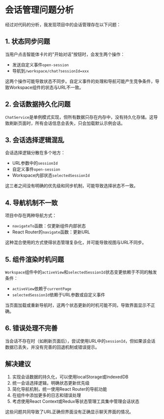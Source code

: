 
# 会话管理问题分析

经过对代码的分析，我发现项目中的会话管理存在以下问题：

## 1. 状态同步问题

当用户点击智能体卡片的"开始对话"按钮时，会发生两个操作：
- 发送自定义事件`open-session`
- 导航到`/workspace/chat?sessionId=xxx`

这两个操作可能导致状态不同步。自定义事件的处理和导航可能产生竞争条件，导致Workspace组件的状态与URL不一致。

## 2. 会话数据持久化问题

`ChatService`是单例模式实现，但所有数据只存在内存中，没有持久化存储。这导致刷新页面时，所有会话信息会丢失，只会加载默认示例会话。

## 3. 会话选择逻辑混乱

会话选择逻辑分散在多个地方：
- URL参数中的`sessionId`
- 自定义事件`open-session`
- Workspace内部状态`selectedSessionId`

这三者之间没有明确的优先级和同步机制，可能导致选择状态不一致。

## 4. 导航机制不一致

项目中存在两种导航方式：
- `navigateTo`函数：仅更新组件内部状态
- React Router的`navigate`函数：更新URL

这种混合使用的方式使得状态管理复杂化，并可能导致视图与URL不同步。

## 5. 组件渲染时机问题

`Workspace`组件中的`activeView`和`selectedSessionId`状态变更依赖于不同的触发条件：
- `activeView`依赖于`currentPage`
- `selectedSessionId`依赖于URL参数或自定义事件

当页面加载或重新导航时，这两个状态更新的时机可能不同，导致界面显示不正确。

## 6. 错误处理不完善

当会话不存在时（如刷新页面后），尝试使用URL中的`sessionId`，但如果该会话数据已丢失，并没有完善的回退机制或错误提示。

## 解决建议

1. 实现会话数据的持久化，可以使用localStorage或IndexedDB
2. 统一会话选择逻辑，明确状态更新优先级
3. 简化导航机制，统一使用React Router的导航功能
4. 在组件中添加更多的日志和错误处理
5. 考虑使用React Context或Redux等状态管理工具集中管理会话状态

这些问题共同导致了URL正确但界面没有正确显示聊天界面的情况。
